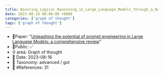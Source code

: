```yaml
---
title: Boosting_Logical_Reasoning_in_Large_Language_Models_through_a_New_Framework__The_Graph_of_Thought
date: 2023-08-16 00:00:00 +0800
categories: ['graph of thought']
tags: ['graph of thought']
---
```


- 📙Paper: "[Unleashing the potential of prompt engineering in Large Language Models: a comprehensive review](https://www.semanticscholar.org/paper/Unleashing-the-potential-of-prompt-engineering-in-a-Chen-Zhang/595c8d39a6155354fd7d8f62a4441be5c82e68da)"
- 🔑Public: ✅
- ⚲ area: Graph of thought
- 📅 Date: 2023-08-16
- 🔎 Taxonomy: advanced / got
- 📝 #References: 31
